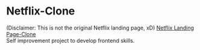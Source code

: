 # Netflix-Clone   
(Disclaimer: This is not the original Netflix landing page, xD)
[Netflix Landing Page-Clone](https://heisenberg-ayush.github.io/-Clone_ayush-Netflix-Landing-Page/)    
Self improvement project to develop frontend skills.
